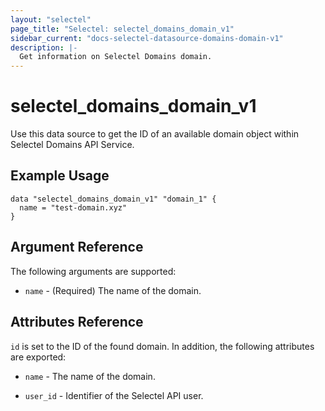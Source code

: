 ```yaml
---
layout: "selectel"
page_title: "Selectel: selectel_domains_domain_v1"
sidebar_current: "docs-selectel-datasource-domains-domain-v1"
description: |-
  Get information on Selectel Domains domain.
---
```


# selectel\_domains\_domain_v1

Use this data source to get the ID of an available domain object within Selectel Domains API Service.

## Example Usage

```hcl
data "selectel_domains_domain_v1" "domain_1" {
  name = "test-domain.xyz"
}
```

## Argument Reference

The following arguments are supported:

* `name` - (Required) The name of the domain.

## Attributes Reference

`id` is set to the ID of the found domain. In addition, the following attributes
are exported:

* `name` - The name of the domain.

* `user_id` - Identifier of the Selectel API user.
